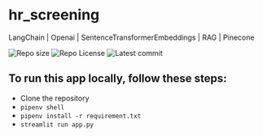 # hr_screening

LangChain | Openai | SentenceTransformerEmbeddings | RAG | Pinecone

![Repo size](https://img.shields.io/github/repo-size/Mar-Issah/hr_screening)
![Repo License](https://img.shields.io/github/license/Mar-Issah/hr_screening.svg)
![Latest commit](https://img.shields.io/github/last-commit/Mar-Issah/hr_screening/master?style=round-square)

## To run this app locally, follow these steps:

- Clone the repository
- `pipenv shell`
- `pipenv install -r requirement.txt`
- `streamlit run app.py`
